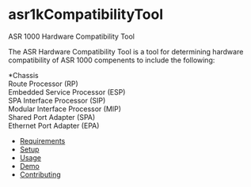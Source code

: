 # asr1kCompatibilityTool
ASR 1000 Hardware Compatibility Tool

The ASR Hardware Compatibility Tool is a tool for determining hardware compatibility of ASR 1000 compenents to include the following:

 *Chassis\
 Route Processor (RP)\
 Embedded Service Processor (ESP)\
 SPA Interface Processor (SIP)\
 Modular Interface Processor (MIP)\
 Shared Port Adapter (SPA)\
 Ethernet Port Adapter (EPA)

* [Requirements](#requirements)
* [Setup](#setup)
* [Usage](#usage)
* [Demo](#demo)
* [Contributing](#contributing)